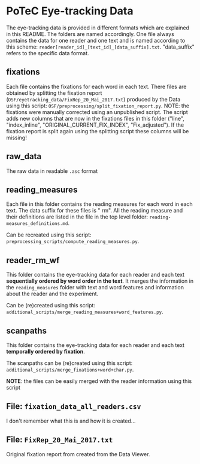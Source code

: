 # PoTeC Eye-tracking Data

The eye-tracking data is provided in different formats which are explained in this README. The folders are named
accordingly.
One file always contains the data for one reader and one text and is named according to this scheme:
`reader[reader_id]_[text_id]_[data_suffix].txt`.
"data_suffix" refers to the specific data format.

## fixations

Each file contains the fixations for each word in each text.
There files are obtained by splitting the fixation report (`OSF/eyetracking_data/FixRep_20_Mai_2017.txt`) produced 
by the Data  using this script: `OSF/preprocessing/split_fixation_report.py`. NOTE: the fixations were 
manually corrected using an unpublished script. The script adds new columns that are now 
in the fixations files in this folder ("line", "index_inline", "ORIGINAL_CURRENT_FIX_INDEX", "Fix_adjusted"). 
If the fixation report is split again using the splitting script these columns 
will be missing!

## raw_data
The raw data in readable ``.asc`` format

## reading_measures

Each file in this folder contains the reading measures for each word in each text. The data suffix for these files is "
rm". All the reading measure and their definitions are listed in the file in the top level folder: `reading-measures_definitions.md`.

Can be recreated using this script: ``preprocessing_scripts/compute_reading_measures.py``.

## reader_rm_wf

This folder contains the eye-tracking data for each reader and each text **sequentially ordered by word order in the
text**.
It merges the information in the `reading_measures` folder with text and word features and information about the reader and
the experiment.

Can be (re)created using this script: ``additional_scripts/merge_reading_measures+word_features.py``.

## scanpaths

This folder contains the eye-tracking data for each reader and each text **temporally ordered by fixation**.

The scanpaths can be (re)created using this script: ``additional_scripts/merge_fixations+word+char.py``.


**NOTE**: the files can be easily merged with the reader information using this script 


## File: ``fixation_data_all_readers.csv``
I don't remember what this is and how it is created...

## File: ``FixRep_20_Mai_2017.txt``
Original fixation report from created from the Data Viewer.

